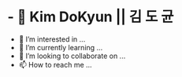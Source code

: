 # - 👋 Kim DoKyun || 김 도 균
- 👀 I’m interested in ...
- 🌱 I’m currently learning ...
- 💞️ I’m looking to collaborate on ...
- 📫 How to reach me ...



<!---
Kyundo/Kyundo is a ✨ special ✨ repository because its `README.md` (this file) appears on your GitHub profile.
You can click the Preview link to take a look at your changes.
--->
